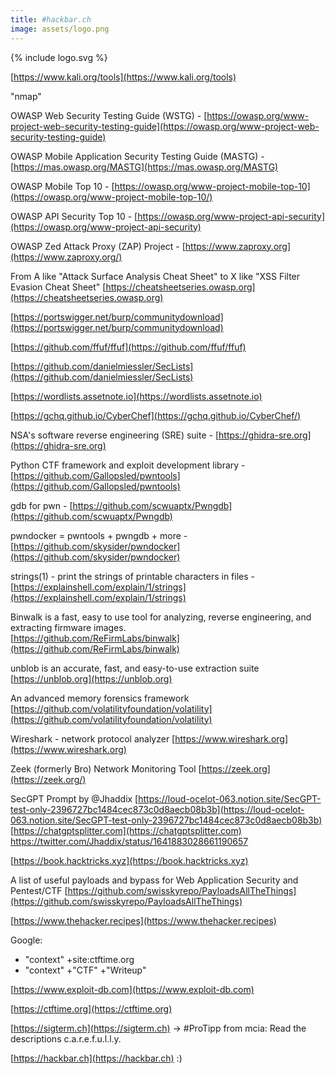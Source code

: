 ```yaml
---
title: #hackbar.ch
image: assets/logo.png
---
```


{% include logo.svg %}

[https://www.kali.org/tools](https://www.kali.org/tools)

"nmap"

OWASP Web Security Testing Guide (WSTG) - [https://owasp.org/www-project-web-security-testing-guide​](https://owasp.org/www-project-web-security-testing-guide​)

OWASP Mobile Application Security Testing Guide (MASTG) - [https://mas.owasp.org/MASTG](https://mas.owasp.org/MASTG)

OWASP Mobile Top 10 - [https://owasp.org/www-project-mobile-top-10](https://owasp.org/www-project-mobile-top-10/)

OWASP API Security Top 10 - [https://owasp.org/www-project-api-security](https://owasp.org/www-project-api-security)

OWASP Zed Attack Proxy (ZAP) Project - [https://www.zaproxy.org](https://www.zaproxy.org/)

From A like "Attack Surface Analysis Cheat Sheet" to X like "XSS Filter Evasion Cheat Sheet"
[https://cheatsheetseries.owasp.org](https://cheatsheetseries.owasp.org)

[https://portswigger.net/burp/communitydownload](https://portswigger.net/burp/communitydownload)

[https://github.com/ffuf/ffuf](https://github.com/ffuf/ffuf)

[https://github.com/danielmiessler/SecLists](https://github.com/danielmiessler/SecLists)

[https://wordlists.assetnote.io](https://wordlists.assetnote.io)

[https://gchq.github.io/CyberChef](https://gchq.github.io/CyberChef/)

NSA's software reverse engineering (SRE) suite - [https://ghidra-sre.org](https://ghidra-sre.org)

Python CTF framework and exploit development library - [https://github.com/Gallopsled/pwntools](https://github.com/Gallopsled/pwntools)

gdb for pwn - [https://github.com/scwuaptx/Pwngdb](https://github.com/scwuaptx/Pwngdb)

pwndocker = pwntools + pwngdb + more - [https://github.com/skysider/pwndocker](https://github.com/skysider/pwndocker)

strings(1) - print the strings of printable characters in files - [https://explainshell.com/explain/1/strings](https://explainshell.com/explain/1/strings)


Binwalk is a fast, easy to use tool for analyzing, reverse engineering, and extracting firmware images.  
[https://github.com/ReFirmLabs/binwalk](https://github.com/ReFirmLabs/binwalk)​

unblob is an accurate, fast, and easy-to-use extraction suite
[https://unblob.org](https://unblob.org)

An advanced memory forensics framework
[https://github.com/volatilityfoundation/volatility](https://github.com/volatilityfoundation/volatility)

Wireshark - network protocol analyzer
[https://www.wireshark.org](https://www.wireshark.org)

Zeek (formerly Bro) Network Monitoring Tool
[https://zeek.org](https://zeek.org/)

SecGPT Prompt by @Jhaddix [https://loud-ocelot-063.notion.site/SecGPT-test-only-2396727bc1484cec873c0d8aecb08b3b](https://loud-ocelot-063.notion.site/SecGPT-test-only-2396727bc1484cec873c0d8aecb08b3b)
[https://chatgptsplitter.com](https://chatgptsplitter.com)
https://twitter.com/Jhaddix/status/1641883028661190657 

[https://book.hacktricks.xyz](https://book.hacktricks.xyz)

A list of useful payloads and bypass for Web Application Security and Pentest/CTF
[https://github.com/swisskyrepo/PayloadsAllTheThings](https://github.com/swisskyrepo/PayloadsAllTheThings)

[https://www.thehacker.recipes](https://www.thehacker.recipes)

Google:
- "context" +site:ctftime.org
- "context" +"CTF" +"Writeup"

[https://www.exploit-db.com](https://www.exploit-db.com)

[https://ctftime.org](https://ctftime.org)

[https://sigterm.ch](https://sigterm.ch) -> #ProTipp from mcia: Read the descriptions c.a.r.e.f.u.l.l.y.

[https://hackbar.ch](https://hackbar.ch) :)